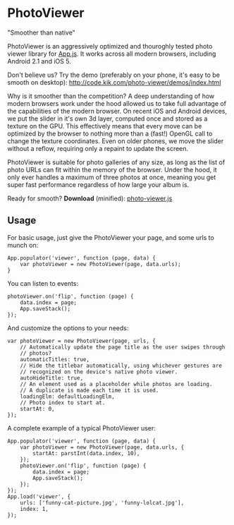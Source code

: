 PhotoViewer
===========

"Smoother than native"

PhotoViewer is an aggressively optimized and thouroghly tested photo viewer
library for [App.js](https://github.com/kikinteractive/app).
It works across all modern browsers, including Android 2.1 and iOS 5.

Don't believe us? Try the demo (preferably on your phone, it's easy to be
smooth on desktop): http://code.kik.com/photo-viewer/demos/index.html

Why is it smoother than the competition? A deep understanding of how modern
browsers work under the hood allowed us to take full advantage of the
capabilities of the modern browser. On recent iOS and Android devices, we
put the slider in it's own 3d layer, computed once and stored as a texture
on the GPU. This effectively means that every move can be optimized by the
browser to nothing more than a (fast!) OpenGL call to change the texture
coordinates. Even on older phones, we move the slider without a reflow,
requiring only a repaint to update the screen.

PhotoViewer is suitable for photo galleries of any size, as long as the list
of photo URLs can fit within the memory of the browser. Under the hood, it
only ever handles a maximum of three photos at once, meaning you get super
fast performance regardless of how large your album is.

Ready for smooth? __Download__ (minified): [photo-viewer.js](http://cdn.kik.com/photo-viewer/1/photo-viewer.js)


Usage
-----

For basic usage, just give the PhotoViewer your page, and some urls to munch on:

	App.populator('viewer', function (page, data) {
		var photoViewer = new PhotoViewer(page, data.urls);
	}

You can listen to events:

	photoViewer.on('flip', function (page) {
		data.index = page;
		App.saveStack();
	});

And customize the options to your needs:

	var photoViewer = new PhotoViewer(page, urls, {
		// Automatically update the page title as the user swipes through
		// photos?
		automaticTitles: true,
		// Hide the titlebar automatically, using whichever gestures are
		// recognized on the device's native photo viewer.
		autoHideTitle: true,
		// An element used as a placeholder while photos are loading.
		// A duplicate is made each time it is used.
		loadingElm: defaultLoadingElm,
		// Photo index to start at.
		startAt: 0,
	});

A complete example of a typical PhotoViewer user:

	App.populator('viewer', function (page, data) {
		var photoViewer = new PhotoViewer(page, data.urls, {
			startAt: parstInt(data.index, 10),
		});
		photoViewer.on('flip', function (page) {
			data.index = page;
			App.saveStack();
		});
	});
	App.load('viewer', {
		urls: ['funny-cat-picture.jpg', 'funny-lolcat.jpg'],
		index: 1,
	});

